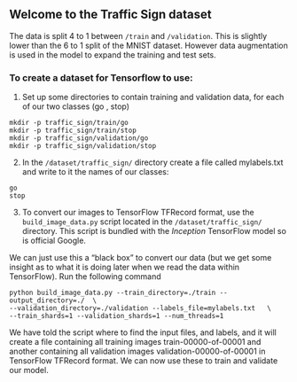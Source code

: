 ## Welcome to the Traffic Sign dataset

The data is split 4 to 1 between ```/train``` and ```/validation```. This is slightly lower than the 6 to 1 split of the MNIST dataset. However data augmentation is used in the model to expand the training and test sets.

### To create a dataset for Tensorflow to use:

1. Set up some directories to contain training and validation data, for each of our two classes (go , stop)

```
mkdir -p traffic_sign/train/go
mkdir -p traffic_sign/train/stop
mkdir -p traffic_sign/validation/go
mkdir -p traffic_sign/validation/stop
```

2. In the ```/dataset/traffic_sign/``` directory create a file called mylabels.txt and write to it the names of our classes:

```
go
stop
```

3. To convert our images to TensorFlow TFRecord format, use the ```build_image_data.py``` script located in the ```/dataset/traffic_sign/``` directory. This script is bundled with the *Inception* TensorFlow model so is official Google.

We can just use this a “black box” to convert our data (but we get some insight as to what it is doing later 
when we read the data within TensorFlow). Run the following command

```
python build_image_data.py --train_directory=./train --output_directory=./  \
--validation_directory=./validation --labels_file=mylabels.txt   \
--train_shards=1 --validation_shards=1 --num_threads=1
```

We have told the script where to find the input files, and labels, and it will create a file containing 
all training images train-00000-of-00001 and another containing all validation images 
validation-00000-of-00001 in TensorFlow TFRecord format. We can now use these to train and validate our model.